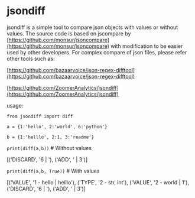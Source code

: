 # jsondiff

jsondiff is a simple tool to compare json objects with values or without values.
The source code is based on jscompare by [https://github.com/monsur/jsoncompare](https://github.com/monsur/jsoncompare)
with modification to be easier used by other developers.
For complex compare of json files, please refer other tools such as:

[https://github.com/bazaarvoice/json-regex-difftool](https://github.com/bazaarvoice/json-regex-difftool)

[https://github.com/ZoomerAnalytics/jsondiff](https://github.com/ZoomerAnalytics/jsondiff)


usage:

`from jsondiff import diff`

`a = {1:'hello', 2:'world', 6:'python'}`

`b = {1:'helllo', 2:1, 3:'readme'}`

`print(diff(a,b))` # Without values

[('DISCARD', '6 | '), ('ADD', ' | 3')]
	

`print(diff(a,b, True))` # With values

[('VALUE', '1 - hello | helllo'), ('TYPE', '2 - str, int'), ('VALUE', '2 - world | 1'), ('DISCARD', '6 | '), ('ADD', ' | 3')]